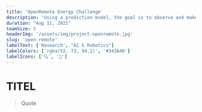 ```yaml
---
title: 'OpenRemote Energy Challenge'
description: 'Using a prediction model, the goal is to observe and make energy consumption predictions.'
duration: "Aug 11, 2021"
teamSize: 5
headerImg: '/assets/img/project-openremote.jpg'
slug: 'open-remote'
labelText: ['Research', "AI & Robotics"]
labelColors: ['rgba(52, 73, 94,1)', '#343A40']
labelIcons: ['🔍', '🤖']
---
```


# TITEL

> Quote
